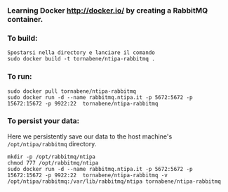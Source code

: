 ### Learning Docker http://docker.io/ by creating a RabbitMQ container.

### To build:

	Spostarsi nella directory e lanciare il comando
    sudo docker build -t tornabene/ntipa-rabbitmq .
  
### To run:

    sudo docker pull tornabene/ntipa-rabbitmq
    sudo docker run -d --name rabbitmq.ntipa.it -p 5672:5672 -p 15672:15672 -p 9922:22  tornabene/ntipa-rabbitmq
    
### To persist your data:

Here we persistently save our data to the host machine's ``/opt/ntipa/rabbitmq`` directory.

    mkdir -p /opt/rabbitmq/ntipa
    chmod 777 /opt/rabbitmq/ntipa
    sudo docker run -d --name rabbitmq.ntipa.it -p 5672:5672 -p 15672:15672 -p 9922:22  tornabene/ntipa-rabbitmq -v /opt/ntipa/rabbitmq:/var/lib/rabbitmq/ntipa tornabene/ntipa-rabbitmq